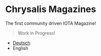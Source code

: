 # Chrysalis Magazines

The first community driven IOTA Magazine!

> Work in Progress!

- [Deutsch](https://einfachiota.github.io/chrysalis-magazines/magazines/de/cover.html)
- English

